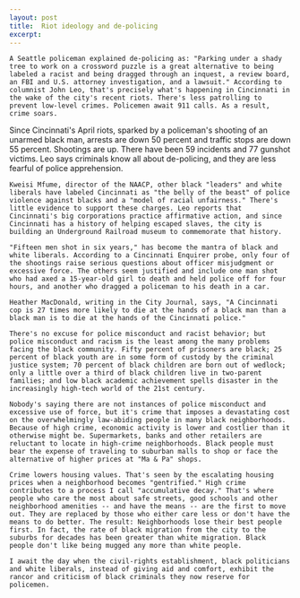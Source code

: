 ```yaml
---
layout: post
title:  Riot ideology and de-policing
excerpt:
---
```












	A Seattle policeman explained de-policing as: "Parking under a shady tree to work on a crossword puzzle is a great alternative to being labeled a racist and being dragged through an inquest, a review board, an FBI and U.S. attorney investigation, and a lawsuit." According to columnist John Leo, that's precisely what's happening in Cincinnati in the wake of the city's recent riots. There's less patrolling to prevent low-level crimes. Policemen await 911 calls. As a result, crime soars.

Since Cincinnati's April riots, sparked by a policeman's shooting of an unarmed black man, arrests are down 50 percent and traffic stops are down 55 percent. Shootings are up. There have been 59 incidents and 77 gunshot victims. Leo says criminals know all about de-policing, and they are less fearful of police apprehension.

	Kweisi Mfume, director of the NAACP, other black "leaders" and white liberals have labeled Cincinnati as "the belly of the beast" of police violence against blacks and a "model of racial unfairness." There's little evidence to support these charges. Leo reports that Cincinnati's big corporations practice affirmative action, and since Cincinnati has a history of helping escaped slaves, the city is building an Underground Railroad museum to commemorate that history.

	"Fifteen men shot in six years," has become the mantra of black and white liberals. According to a Cincinnati Enquirer probe, only four of the shootings raise serious questions about officer misjudgment or excessive force. The others seem justified and include one man shot who had axed a 15-year-old girl to death and held police off for four hours, and another who dragged a policeman to his death in a car.

	Heather MacDonald, writing in the City Journal, says, "A Cincinnati cop is 27 times more likely to die at the hands of a black man than a black man is to die at the hands of the Cincinnati police."

	There's no excuse for police misconduct and racist behavior; but police misconduct and racism is the least among the many problems facing the black community. Fifty percent of prisoners are black; 25 percent of black youth are in some form of custody by the criminal justice system; 70 percent of black children are born out of wedlock; only a little over a third of black children live in two-parent families; and low black academic achievement spells disaster in the increasingly high-tech world of the 21st century.

	Nobody's saying there are not instances of police misconduct and excessive use of force, but it's crime that imposes a devastating cost on the overwhelmingly law-abiding people in many black neighborhoods. Because of high crime, economic activity is lower and costlier than it otherwise might be. Supermarkets, banks and other retailers are reluctant to locate in high-crime neighborhoods. Black people must bear the expense of traveling to suburban malls to shop or face the alternative of higher prices at "Ma & Pa" shops.

	Crime lowers housing values. That's seen by the escalating housing prices when a neighborhood becomes "gentrified." High crime contributes to a process I call "accumulative decay." That's where people who care the most about safe streets, good schools and other neighborhood amenities -- and have the means -- are the first to move out. They are replaced by those who either care less or don't have the means to do better. The result: Neighborhoods lose their best people first. In fact, the rate of black migration from the city to the suburbs for decades has been greater than white migration. Black people don't like being mugged any more than white people.

	I await the day when the civil-rights establishment, black politicians and white liberals, instead of giving aid and comfort, exhibit the rancor and criticism of black criminals they now reserve for policemen.


